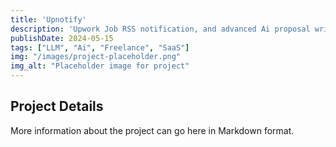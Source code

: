 ```yaml
---
title: 'Upnotify'
description: 'Upwork Job RSS notification, and advanced Ai proposal writer'
publishDate: 2024-05-15
tags: ["LLM", "Ai", "Freelance", "SaaS"]
img: "/images/project-placeholder.png"
img_alt: "Placeholder image for project"
---
```


## Project Details

More information about the project can go here in Markdown format. 